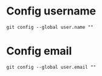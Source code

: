 # Config username
```git
git config --global user.name "" 
```
# Config email
```
git config --global user.email "" 
```
